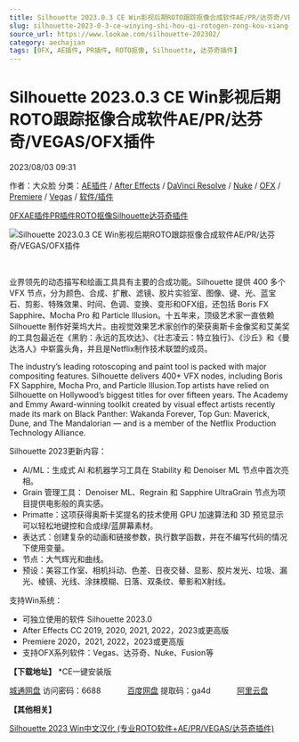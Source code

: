 ```yaml
---
title: Silhouette 2023.0.3 CE Win影视后期ROTO跟踪抠像合成软件AE/PR/达芬奇/VEGAS/OFX插件
slug: silhouette-2023-0-3-ce-winying-shi-hou-qi-rotogen-zong-kou-xiang-he-cheng-ruan-jian-ae-pr-da-fen-qi-vegas-ofxcha-jian
source_url: https://www.lookae.com/silhouette-202302/
category: aechajian
tags: [0FX, AE插件, PR插件, ROTO抠像, Silhouette, 达芬奇插件]
---
```

# Silhouette 2023.0.3 CE Win影视后期ROTO跟踪抠像合成软件AE/PR/达芬奇/VEGAS/OFX插件

2023/08/03 09:31

作者：大众脸
分类：[AE插件](https://www.lookae.com/after-effects/aechajian/) / [After Effects](https://www.lookae.com/after-effects/) / [DaVinci Resolve](https://www.lookae.com/qitarjcj/resolvezy/) / [Nuke](https://www.lookae.com/qitarjcj/nukezy/) / [OFX](https://www.lookae.com/qitarjcj/ofxzy/) / [Premiere](https://www.lookae.com/qitarjcj/premierezy/) / [Vegas](https://www.lookae.com/qitarjcj/vegaszy/) / [软件/插件](https://www.lookae.com/qitarjcj/)

[0FX](https://www.lookae.com/tag/0fx/)[AE插件](https://www.lookae.com/tag/ae%e6%8f%92%e4%bb%b6/)[PR插件](https://www.lookae.com/tag/pr%e6%8f%92%e4%bb%b6/)[ROTO抠像](https://www.lookae.com/tag/roto%e6%8a%a0%e5%83%8f/)[Silhouette](https://www.lookae.com/tag/silhouette/)[达芬奇插件](https://www.lookae.com/tag/%e8%be%be%e8%8a%ac%e5%a5%87%e6%8f%92%e4%bb%b6/)

![Silhouette 2023.0.3 CE Win影视后期ROTO跟踪抠像合成软件AE/PR/达芬奇/VEGAS/OFX插件](https://www.lookae.com/wp-content/uploads/2023/04/Silhouette-2023.jpg "Silhouette 2023.0.3 CE Win影视后期ROTO跟踪抠像合成软件AE/PR/达芬奇/VEGAS/OFX插件-LookAE.com")

﻿

业界领先的动态描写和绘画工具具有主要的合成功能。Silhouette 提供 400 多个 VFX 节点，分为颜色、合成、扩散、滤镜、胶片实验室、图像、键、光、蓝宝石、剪影、特殊效果、时间、色调、变换、变形和OFX组，还包括 Boris FX Sapphire、Mocha Pro 和 Particle Illusion。十五年来，顶级艺术家一直依赖 Silhouette 制作好莱坞大片。由视觉效果艺术家创作的荣获奥斯卡金像奖和艾美奖的工具包最近在《黑豹：永远的瓦坎达》、《壮志凌云：特立独行》、《沙丘》和《曼达洛人》中崭露头角，并且是Netflix制作技术联盟的成员。

The industry’s leading rotoscoping and paint tool is packed with major compositing features. Silhouette delivers 400+ VFX nodes, including Boris FX Sapphire, Mocha Pro, and Particle Illusion.Top artists have relied on Silhouette on Hollywood’s biggest titles for over fifteen years. The Academy and Emmy Award-winning toolkit created by visual effect artists recently made its mark on Black Panther: Wakanda Forever, Top Gun: Maverick, Dune, and The Mandalorian — and is a member of the Netflix Production Technology Alliance.

Silhouette 2023更新内容：

* AI/ML：生成式 AI 和机器学习工具在 Stability 和 Denoiser ML 节点中首次亮相。
* Grain 管理工具： Denoiser ML、Regrain 和 Sapphire UltraGrain 节点为项目提供电影般的真实感。
* Primatte：这项获得奥斯卡奖提名的技术使用 GPU 加速算法和 3D 预览显示可以轻松地键控和合成绿/蓝屏幕素材。
* 表达式：创建复杂的动画和链接参数，执行数学函数，并在不编写代码的情况下使用变量。
* 节点：大气辉光和曲线。
* 预设：美容工作室、相机抖动、色差、日夜交替、显影、胶片发光、垃圾、漏光、棱镜、光线、涂抹模糊、日落、双条纹、晕影和X射线。

支持Win系统：

* 可独立使用的软件 Silhouette 2023.0
* After Effects CC 2019, 2020, 2021, 2022，2023或更高版
* Premiere 2020，2021, 2022，2023或更高版
* 支持OFX系列软件：Vegas、达芬奇、Nuke、Fusion等

**【下载地址】** \*CE一键安装版

[城通网盘](https://url70.ctfile.com/f/2827370-905570556-d27333?p=4431) 访问密码：6688            [百度网盘](https://pan.baidu.com/s/1DhqbIrerXKW2x_nIEyeNRA?pwd=ga4d) 提取码：ga4d            [阿里云盘](https://www.aliyundrive.com/s/SfztJEjN4YF)

**【其他相关】**

[Silhouette 2023 Win中文汉化 (专业ROTO软件+AE/PR/VEGAS/达芬奇插件)](https://www.lookae.com/silhouette-ch/)
